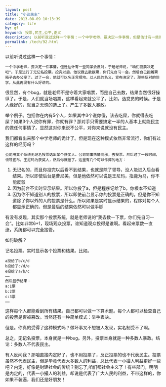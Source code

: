 ```yaml
---
layout: post
title: "小议民主"
date: 2013-08-09 10:13:39
category: life
by: gf
keyword: 投票,民主,公平,正义
description: 以前听说过这样一个事情：一个中学老师，要决定一件事情，但是估计有一些同学会反对，于是老师说，&quot;咱们投票决定吧&quot;。于是进行了无记名投票。投完以后，他说我去数数票，你们先自习一会。
permalink: /tech/92.html
---
```

以前听说过这样一个事情：

``````````
一个中学老师，要决定一件事情，但是估计有一些同学会反对，于是老师说，"咱们投票决定吧"。于是进行了无记名投票。投完以后，他说我去数数票，你们先自习一会。然后自己抱着票箱子去办公室了。过了一会，他就可以名正言顺地，以人民的名义，宣布决定了。那些反对的同学，从此再没有什么好讲的。
``````````

很显然，有个bug，就是老师不是守着大家唱票，而是自己去数，结果当然很好操纵了。于是，人们就当场唱票，这样看起来就公平了。比如，选党员的时候。于是人缘好的，就当之无愧的选上了。产生了多数人暴政。

举个例子。包括你在内有5个人，如果其中3个说你傻，该去吃屎，你就得去吃屎？如果3个人说你有罪，你就有罪？那对手只需要搞定一半的人基本上就能民主的做任何事情了。显然这对你来说不公平，对你来说就没有民主。

我们都看出来那个中学老师的诡计了。但是现在这种模式依然非常流行，你们有过这样的经历吗？

``````````
公司用某个系统无记名投票选出某个获奖人。公司同事热情高涨，去投票。然后过了一段时间，领导宣布，王尼玛为获奖人，然后你就信了。这里有几个可以作弊的地方：
``````````

1.  无记名的，而且你投完以后看不到结果，也就是除了领导，没人能进入后台看结果。所以即使后台是曹尼美，但是他依然可以说是王尼玛，指鹿为马，你不能反驳
2.  因为前台不实时显示结果。所以你投了a，但是程序记给了b，你根本不知道
3.  因为你不知道别人的投票，所以即使前台显示你的投票是正确的。但是你不知道除了你以外的人的投票是什么。所以如果是实时显示结果的，程序对每个人都显示正确的。但是最后的结果依然可以做手脚

有没有发现，其实那个投票系统，就是老师说的“我去数一下票，你们先自习一会”。比如非常6+1，现场观众投票，谁知道观众投得是谁啊。看起来票数一直涨，系统都可以完全接管。

如何破解？

记名投票。实时显示各个投票和结果。比如。

``````````
a投给了b/c/d
b投给了c/d/e
e投给了a/b/c
……
然后显示结果：
a:1票
b:2票
c:3票
……
``````````

这样每个人都能看到所有结果。自己都可以做一下算术题。每个人都可以检查自己的投票是否被篡改。当然还有一种简单模式：举手表决。

但是。你真的受得了这种模式吗？做坏事又不想被人发现，实名制受不了啊。

总之，无记名投票，本身就是一种bug。另外，投票本身就是一种多数人暴政。结论：多数人不代表民主。

有人反问我？那咱直接内定好了，也不用投票了，反正投票的也不代表民主。投票虽然不代表民主，但是毕竟代表大多数人的利益，总比代表一小撮人利益更好一些吧？内定，好像是封建社会的传统？别忘了,咱们都社会主义了！有些部门，明明是内定的，代表一小撮人的利益，却说是代表了广大人民的利益，不带这样的，你如果不装逼，我们还是好朋友！